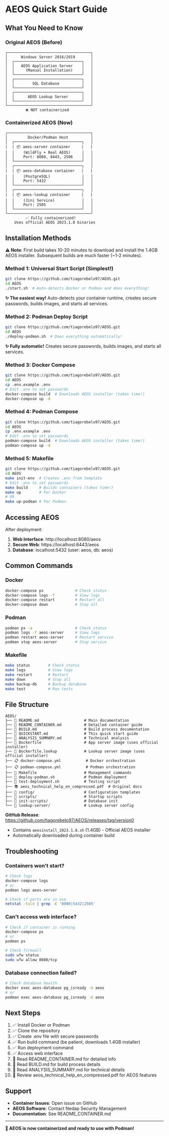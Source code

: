 # AEOS Quick Start Guide

## What You Need to Know

### Original AEOS (Before)
```
┌─────────────────────────────────────┐
│      Windows Server 2016/2019       │
│  ┌──────────────────────────────┐   │
│  │   AEOS Application Server    │   │
│  │     (Manual Installation)    │   │
│  └──────────────────────────────┘   │
│  ┌──────────────────────────────┐   │
│  │        SQL Database          │   │
│  └──────────────────────────────┘   │
│  ┌──────────────────────────────┐   │
│  │      AEOS Lookup Server      │   │
│  └──────────────────────────────┘   │
└─────────────────────────────────────┘
         ❌ NOT containerized
```

### Containerized AEOS (Now)
```
┌─────────────────────────────────────┐
│         Docker/Podman Host          │
│  ┌──────────────────────────────┐   │
│  │ 📦 aeos-server container     │   │
│  │    (WildFly + Real AEOS)     │   │
│  │    Port: 8080, 8443, 2506    │   │
│  └──────────────────────────────┘   │
│  ┌──────────────────────────────┐   │
│  │ 📦 aeos-database container   │   │
│  │    (PostgreSQL)              │   │
│  │    Port: 5432                │   │
│  └──────────────────────────────┘   │
│  ┌──────────────────────────────┐   │
│  │ 📦 aeos-lookup container     │   │
│  │    (Jini Service)            │   │
│  │    Port: 2505                │   │
│  └──────────────────────────────┘   │
└─────────────────────────────────────┘
         ✅ Fully containerized!
    Uses official AEOS 2023.1.8 binaries
```

## Installation Methods

**⚠️ Note**: First build takes 10-20 minutes to download and install the 1.4GB AEOS installer. Subsequent builds are much faster (~1-2 minutes).

### Method 1: Universal Start Script (Simplest!)
```bash
git clone https://github.com/tiagorebelo97/AEOS.git
cd AEOS
./start.sh  # Auto-detects Docker or Podman and does everything!
```
**✨ The easiest way!** Auto-detects your container runtime, creates secure passwords, builds images, and starts all services.

### Method 2: Podman Deploy Script
```bash
git clone https://github.com/tiagorebelo97/AEOS.git
cd AEOS
./deploy-podman.sh  # Does everything automatically!
```
**✨ Fully automatic!** Creates secure passwords, builds images, and starts all services.

### Method 3: Docker Compose
```bash
git clone https://github.com/tiagorebelo97/AEOS.git
cd AEOS
cp .env.example .env
# Edit .env to set passwords
docker-compose build  # Downloads AEOS installer (takes time!)
docker-compose up -d
```

### Method 4: Podman Compose
```bash
git clone https://github.com/tiagorebelo97/AEOS.git
cd AEOS
cp .env.example .env
# Edit .env to set passwords
podman-compose build  # Downloads AEOS installer (takes time!)
podman-compose up -d
```

### Method 5: Makefile
```bash
git clone https://github.com/tiagorebelo97/AEOS.git
cd AEOS
make init-env  # Creates .env from template
# Edit .env to set passwords
make build     # Builds containers (takes time!)
make up        # For Docker
# OR
make up-podman # For Podman
```

## Accessing AEOS

After deployment:

1. **Web Interface**: http://localhost:8080/aeos
2. **Secure Web**: https://localhost:8443/aeos
3. **Database**: localhost:5432 (user: aeos, db: aeos)

## Common Commands

### Docker
```bash
docker-compose ps              # Check status
docker-compose logs -f         # View logs
docker-compose restart         # Restart all
docker-compose down            # Stop all
```

### Podman
```bash
podman ps -a                   # Check status
podman logs -f aeos-server     # View logs
podman restart aeos-server     # Restart service
podman stop aeos-server        # Stop service
```

### Makefile
```bash
make status        # Check status
make logs          # View logs
make restart       # Restart
make down          # Stop all
make backup-db     # Backup database
make test          # Run tests
```

## File Structure

```
AEOS/
├── 📄 README.md                    # Main documentation
├── 📄 README_CONTAINER.md          # Detailed container guide
├── 📄 BUILD.md                     # Build process documentation
├── 📄 QUICKSTART.md                # This quick start guide
├── 📄 ANALYSIS_SUMMARY.md          # Technical analysis
├── 🐳 Dockerfile                   # App server image (uses official installer)
├── 🐳 Dockerfile.lookup            # Lookup server image (uses official installer)
├── 📋 docker-compose.yml           # Docker orchestration
├── 📋 podman-compose.yml           # Podman orchestration
├── 🔧 Makefile                     # Management commands
├── 🚀 deploy-podman.sh             # Podman deployment
├── 🧪 test-deployment.sh           # Testing script
├── 📚 aeos_technical_help_en_compressed.pdf  # Original docs
├── 📁 config/                      # Configuration templates
├── 📁 scripts/                     # Startup scripts
├── 📁 init-scripts/                # Database init
└── 📁 lookup-server/               # Lookup server config
```

**GitHub Release**: https://github.com/tiagorebelo97/AEOS/releases/tag/version0
- Contains `aeosinstall_2023.1.8.sh` (1.4GB) - Official AEOS installer
- Automatically downloaded during container build

## Troubleshooting

### Containers won't start?
```bash
# Check logs
docker-compose logs
# or
podman logs aeos-server

# Check if ports are in use
netstat -tuln | grep -E '8080|5432|2505'
```

### Can't access web interface?
```bash
# Check if container is running
docker-compose ps
# or
podman ps

# Check firewall
sudo ufw status
sudo ufw allow 8080/tcp
```

### Database connection failed?
```bash
# Check database health
docker exec aeos-database pg_isready -U aeos
# or
podman exec aeos-database pg_isready -U aeos
```

## Next Steps

1. ✅ Install Docker or Podman
2. ✅ Clone the repository
3. ✅ Create .env file with secure passwords
4. ✅ Run build command (be patient, downloads 1.4GB installer)
5. ✅ Run deployment command
6. ✅ Access web interface
7. 📖 Read README_CONTAINER.md for detailed info
8. 📖 Read BUILD.md for build process details
9. 📖 Read ANALYSIS_SUMMARY.md for technical details
10. 📄 Review aeos_technical_help_en_compressed.pdf for AEOS features

## Support

- **Container Issues**: Open issue on GitHub
- **AEOS Software**: Contact Nedap Security Management
- **Documentation**: See README_CONTAINER.md

---

**🎉 AEOS is now containerized and ready to use with Podman!**
